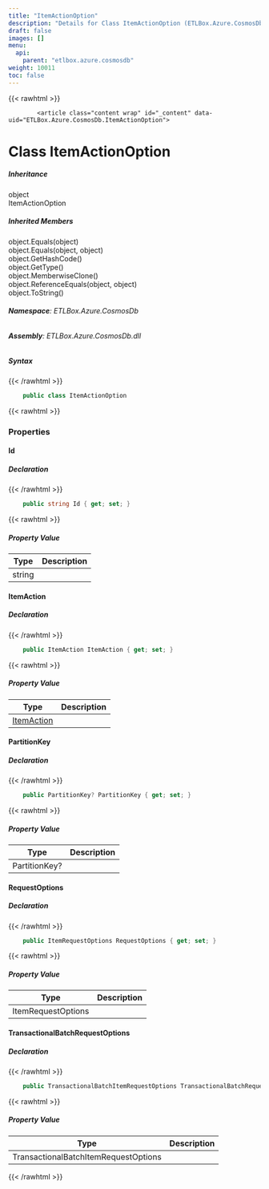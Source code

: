 ```yaml
---
title: "ItemActionOption"
description: "Details for Class ItemActionOption (ETLBox.Azure.CosmosDb)"
draft: false
images: []
menu:
  api:
    parent: "etlbox.azure.cosmosdb"
weight: 10011
toc: false
---
```


{{< rawhtml >}}

            <article class="content wrap" id="_content" data-uid="ETLBox.Azure.CosmosDb.ItemActionOption">
  <h1 id="ETLBox_Azure_CosmosDb_ItemActionOption" data-uid="ETLBox.Azure.CosmosDb.ItemActionOption" class="text-break">Class ItemActionOption
</h1>
  <div class="markdown level0 summary"></div>
  <div class="markdown level0 conceptual"></div>
  <div class="inheritance">
    <h5>Inheritance</h5>
    <div class="level0"><span class="xref">object</span></div>
    <div class="level1"><span class="xref">ItemActionOption</span></div>
  </div>
  <div class="inheritedMembers">
    <h5>Inherited Members</h5>
    <div>
      <span class="xref">object.Equals(object)</span>
    </div>
    <div>
      <span class="xref">object.Equals(object, object)</span>
    </div>
    <div>
      <span class="xref">object.GetHashCode()</span>
    </div>
    <div>
      <span class="xref">object.GetType()</span>
    </div>
    <div>
      <span class="xref">object.MemberwiseClone()</span>
    </div>
    <div>
      <span class="xref">object.ReferenceEquals(object, object)</span>
    </div>
    <div>
      <span class="xref">object.ToString()</span>
    </div>
  </div>
<h6><strong>Namespace</strong>: ETLBox.Azure.CosmosDb</h6>
  <h6><strong>Assembly</strong>: ETLBox.Azure.CosmosDb.dll</h6>
  <h5 id="ETLBox_Azure_CosmosDb_ItemActionOption_syntax">Syntax</h5>
{{< /rawhtml >}}

```C#
    public class ItemActionOption
```

{{< rawhtml >}}
  <h3 id="properties">Properties
</h3>
  <a id="ETLBox_Azure_CosmosDb_ItemActionOption_Id_" data-uid="ETLBox.Azure.CosmosDb.ItemActionOption.Id*"></a>
  <h4 id="ETLBox_Azure_CosmosDb_ItemActionOption_Id" data-uid="ETLBox.Azure.CosmosDb.ItemActionOption.Id">Id</h4>
  <div class="markdown level1 summary"></div>
  <div class="markdown level1 conceptual"></div>
  <h5 class="declaration">Declaration</h5>
{{< /rawhtml >}}

```C#
    public string Id { get; set; }
```

{{< rawhtml >}}
  <h5 class="propertyValue">Property Value</h5>
  <table class="table table-bordered table-striped table-condensed">
    <thead>
      <tr>
        <th>Type</th>
        <th>Description</th>
      </tr>
    </thead>
    <tbody>
      <tr>
        <td><span class="xref">string</span></td>
        <td></td>
      </tr>
    </tbody>
  </table>
  <a id="ETLBox_Azure_CosmosDb_ItemActionOption_ItemAction_" data-uid="ETLBox.Azure.CosmosDb.ItemActionOption.ItemAction*"></a>
  <h4 id="ETLBox_Azure_CosmosDb_ItemActionOption_ItemAction" data-uid="ETLBox.Azure.CosmosDb.ItemActionOption.ItemAction">ItemAction</h4>
  <div class="markdown level1 summary"></div>
  <div class="markdown level1 conceptual"></div>
  <h5 class="declaration">Declaration</h5>
{{< /rawhtml >}}

```C#
    public ItemAction ItemAction { get; set; }
```

{{< rawhtml >}}
  <h5 class="propertyValue">Property Value</h5>
  <table class="table table-bordered table-striped table-condensed">
    <thead>
      <tr>
        <th>Type</th>
        <th>Description</th>
      </tr>
    </thead>
    <tbody>
      <tr>
        <td><a class="xref" href="ETLBox.Azure.CosmosDb.ItemAction.html">ItemAction</a></td>
        <td></td>
      </tr>
    </tbody>
  </table>
  <a id="ETLBox_Azure_CosmosDb_ItemActionOption_PartitionKey_" data-uid="ETLBox.Azure.CosmosDb.ItemActionOption.PartitionKey*"></a>
  <h4 id="ETLBox_Azure_CosmosDb_ItemActionOption_PartitionKey" data-uid="ETLBox.Azure.CosmosDb.ItemActionOption.PartitionKey">PartitionKey</h4>
  <div class="markdown level1 summary"></div>
  <div class="markdown level1 conceptual"></div>
  <h5 class="declaration">Declaration</h5>
{{< /rawhtml >}}

```C#
    public PartitionKey? PartitionKey { get; set; }
```

{{< rawhtml >}}
  <h5 class="propertyValue">Property Value</h5>
  <table class="table table-bordered table-striped table-condensed">
    <thead>
      <tr>
        <th>Type</th>
        <th>Description</th>
      </tr>
    </thead>
    <tbody>
      <tr>
        <td><span class="xref">PartitionKey</span>?</td>
        <td></td>
      </tr>
    </tbody>
  </table>
  <a id="ETLBox_Azure_CosmosDb_ItemActionOption_RequestOptions_" data-uid="ETLBox.Azure.CosmosDb.ItemActionOption.RequestOptions*"></a>
  <h4 id="ETLBox_Azure_CosmosDb_ItemActionOption_RequestOptions" data-uid="ETLBox.Azure.CosmosDb.ItemActionOption.RequestOptions">RequestOptions</h4>
  <div class="markdown level1 summary"></div>
  <div class="markdown level1 conceptual"></div>
  <h5 class="declaration">Declaration</h5>
{{< /rawhtml >}}

```C#
    public ItemRequestOptions RequestOptions { get; set; }
```

{{< rawhtml >}}
  <h5 class="propertyValue">Property Value</h5>
  <table class="table table-bordered table-striped table-condensed">
    <thead>
      <tr>
        <th>Type</th>
        <th>Description</th>
      </tr>
    </thead>
    <tbody>
      <tr>
        <td><span class="xref">ItemRequestOptions</span></td>
        <td></td>
      </tr>
    </tbody>
  </table>
  <a id="ETLBox_Azure_CosmosDb_ItemActionOption_TransactionalBatchRequestOptions_" data-uid="ETLBox.Azure.CosmosDb.ItemActionOption.TransactionalBatchRequestOptions*"></a>
  <h4 id="ETLBox_Azure_CosmosDb_ItemActionOption_TransactionalBatchRequestOptions" data-uid="ETLBox.Azure.CosmosDb.ItemActionOption.TransactionalBatchRequestOptions">TransactionalBatchRequestOptions</h4>
  <div class="markdown level1 summary"></div>
  <div class="markdown level1 conceptual"></div>
  <h5 class="declaration">Declaration</h5>
{{< /rawhtml >}}

```C#
    public TransactionalBatchItemRequestOptions TransactionalBatchRequestOptions { get; set; }
```

{{< rawhtml >}}
  <h5 class="propertyValue">Property Value</h5>
  <table class="table table-bordered table-striped table-condensed">
    <thead>
      <tr>
        <th>Type</th>
        <th>Description</th>
      </tr>
    </thead>
    <tbody>
      <tr>
        <td><span class="xref">TransactionalBatchItemRequestOptions</span></td>
        <td></td>
      </tr>
    </tbody>
  </table>

{{< /rawhtml >}}
